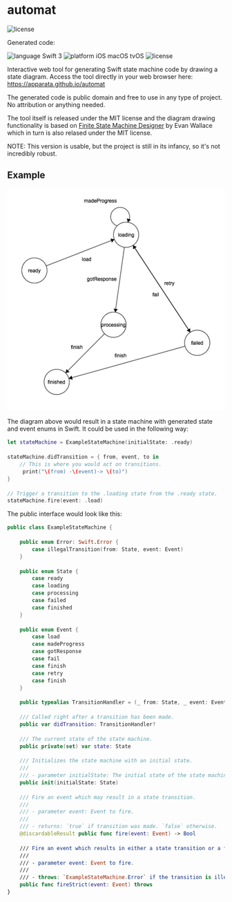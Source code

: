 # automat

![license](https://img.shields.io/badge/license-MIT-blue.svg)

Generated code:

![language Swift 3](https://img.shields.io/badge/language-Swift%203-orange.svg) ![platform iOS macOS tvOS](https://img.shields.io/badge/platform-iOS%20%7C%20tvOS%20%7C%20macOS-lightgrey.svg) ![license](https://img.shields.io/badge/license-Public%20Domain-blue.svg)

Interactive web tool for generating Swift state machine code by drawing a state diagram. Access the tool directly in your web browser here: https://apparata.github.io/automat

The generated code is public domain and free to use in any type of project. No attribution or anything needed.

The tool itself is released under the MIT license and the diagram drawing functionality is based on [Finite State Machine Designer](http://madebyevan.com/fsm/) by Evan Wallace which in turn is also relased under the MIT license.

NOTE: This version is usable, but the project is still in its infancy, so it's not incredibly robust.

## Example

![Example State Machine](example.png)

The diagram above would result in a state machine with generated state and event enums in Swift. It could be used in the following way:

```swift
let stateMachine = ExampleStateMachine(initialState: .ready)

stateMachine.didTransition = { from, event, to in
    // This is where you would act on transitions.
     print("\(from) -\(event)-> \(to)")
}

// Trigger a transition to the .loading state from the .ready state.
stateMachine.fire(event: .load)
```

The public interface would look like this:

```swift
public class ExampleStateMachine {
    
    public enum Error: Swift.Error {
        case illegalTransition(from: State, event: Event)
    }
    
    public enum State {
        case ready
        case loading
        case processing
        case failed
        case finished
    }
    
    public enum Event {
        case load
        case madeProgress
        case gotResponse
        case fail
        case finish
        case retry
        case finish
    }
    
    public typealias TransitionHandler = (_ from: State, _ event: Event, _ to: State) -> Void

    /// Called right after a transition has been made.
    public var didTransition: TransitionHandler?
    
    /// The current state of the state machine.
    public private(set) var state: State
    
    /// Initializes the state machine with an initial state.
    ///
    /// - parameter initialState: The initial state of the state machine.
    public init(initialState: State)
    
    /// Fire an event which may result in a state transition.
    ///
    /// - parameter event: Event to fire.
    /// 
    /// - returns: `true` if transition was made. `false` otherwise.
    @discardableResult public func fire(event: Event) -> Bool
    
    /// Fire an event which results in either a state transition or a thrown error.
    ///
    /// - parameter event: Event to fire.
    ///
    /// - throws: `ExampleStateMachine.Error` if the transition is illegal.
    public func fireStrict(event: Event) throws
}
```
